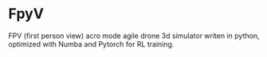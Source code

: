 # FpyV
FPV (first person view) acro mode agile drone 3d simulator writen in python, optimized with Numba and Pytorch for RL training.
